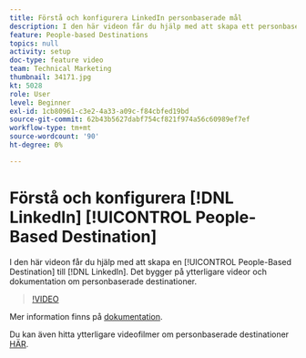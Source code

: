 ```yaml
---
title: Förstå och konfigurera LinkedIn personbaserade mål
description: I den här videon får du hjälp med att skapa ett personbaserat mål för LinkedIn. Det bygger på ytterligare videor och dokumentation om personbaserade destinationer.
feature: People-based Destinations
topics: null
activity: setup
doc-type: feature video
team: Technical Marketing
thumbnail: 34171.jpg
kt: 5028
role: User
level: Beginner
exl-id: 1cb80961-c3e2-4a33-a09c-f84cbfed19bd
source-git-commit: 62b43b5627dabf754cf821f974a56c60989ef7ef
workflow-type: tm+mt
source-wordcount: '90'
ht-degree: 0%

---
```


# Förstå och konfigurera [!DNL LinkedIn] [!UICONTROL People-Based Destination]

I den här videon får du hjälp med att skapa en [!UICONTROL People-Based Destination] till [!DNL LinkedIn]. Det bygger på ytterligare videor och dokumentation om personbaserade destinationer.

>[!VIDEO](https://video.tv.adobe.com/v/34171/?quality=12)

Mer information finns på [dokumentation](https://experienceleague.adobe.com/docs/audience-manager/user-guide/features/destinations/people-based/people-based-destinations-overview.html).

Du kan även hitta ytterligare videofilmer om personbaserade destinationer [HÄR](https://adobe.ly/aamlearnpbd).

